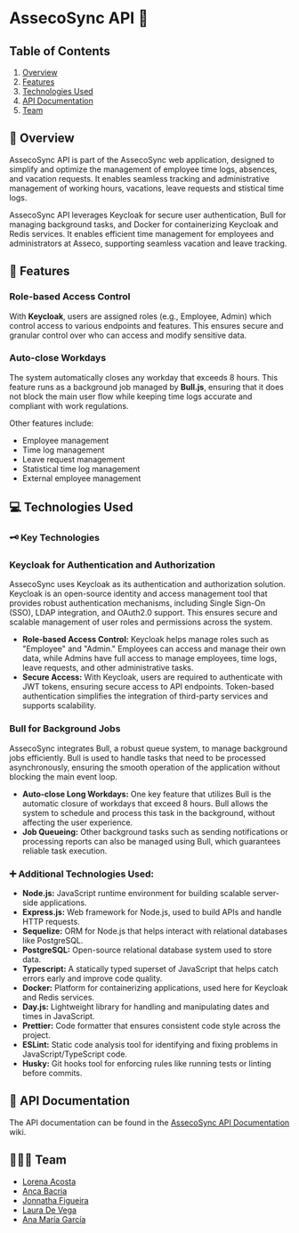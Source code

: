 # AssecoSync API 🚀

## Table of Contents

1. [Overview](#📝-Overview)
2. [Features](#🔧-Features)
3. [Technologies Used](#💻-Technologies-Used)      
4. [API Documentation](#📃-API-Documentation)
5. [Team](#🧑‍🤝‍🧑-Team)


## 📝 Overview

AssecoSync API is part of the AssecoSync web application, designed to simplify and optimize the management of employee time logs, absences, and vacation requests. It enables seamless tracking and administrative management of working hours, vacations, leave requests and stistical time logs.

AssecoSync API leverages Keycloak for secure user authentication, Bull for managing background tasks, and Docker for containerizing Keycloak and Redis services. It enables efficient time management for employees and administrators at Asseco, supporting seamless vacation and leave tracking.

## 🔧 Features

### Role-based Access Control
With **Keycloak**, users are assigned roles (e.g., Employee, Admin) which control access to various endpoints and features. This ensures secure and granular control over who can access and modify sensitive data.

### Auto-close Workdays
The system automatically closes any workday that exceeds 8 hours. This feature runs as a background job managed by **Bull.js**, ensuring that it does not block the main user flow while keeping time logs accurate and compliant with work regulations.

Other features include:

- Employee management
- Time log management
- Leave request management
- Statistical time log management
- External employee management

## 💻 Technologies Used

### 🗝️ Key Technologies

### Keycloak for Authentication and Authorization

  AssecoSync uses Keycloak as its authentication and authorization solution. Keycloak is an open-source identity and access management tool that provides robust authentication mechanisms, including Single Sign-On (SSO), LDAP integration, and OAuth2.0 support. This ensures secure and scalable management of user roles and permissions across the system.

- **Role-based Access Control:** Keycloak helps manage roles such as "Employee" and "Admin." Employees can access and manage their own data, while Admins have full access to manage employees, time logs, leave requests, and other administrative tasks.
- **Secure Access:** With Keycloak, users are required to authenticate with JWT tokens, ensuring secure access to API endpoints. Token-based authentication simplifies the integration of third-party services and supports scalability.

### Bull for Background Jobs

AssecoSync integrates Bull, a robust queue system, to manage background jobs efficiently. Bull is used to handle tasks that need to be processed asynchronously, ensuring the smooth operation of the application without blocking the main event loop.

- **Auto-close Long Workdays:** One key feature that utilizes Bull is the automatic closure of workdays that exceed 8 hours. Bull allows the system to schedule and process this task in the background, without affecting the user experience.
- **Job Queueing:** Other background tasks such as sending notifications or processing reports can also be managed using Bull, which guarantees reliable task execution.

### ➕ Additional Technologies Used:

- **Node.js:** JavaScript runtime environment for building scalable server-side applications.
- **Express.js:** Web framework for Node.js, used to build APIs and handle HTTP requests.
- **Sequelize:** ORM for Node.js that helps interact with relational databases like PostgreSQL.
- **PostgreSQL:** Open-source relational database system used to store data.
- **Typescript:** A statically typed superset of JavaScript that helps catch errors early and improve code quality.
- **Docker:** Platform for containerizing applications, used here for Keycloak and Redis services.
- **Day.js:** Lightweight library for handling and manipulating dates and times in JavaScript.
- **Prettier:** Code formatter that ensures consistent code style across the project.
- **ESLint:** Static code analysis tool for identifying and fixing problems in JavaScript/TypeScript code.
- **Husky:** Git hooks tool for enforcing rules like running tests or linting before commits.

## 📃 API Documentation

The API documentation can be found in the [AssecoSync API Documentation](https://documenter.getpostman.com/view/37812295/2sAYBXBB9B#f75ccd0e-fc11-46b4-9d76-8d4c5f176c4a) wiki.

## 🧑‍🤝‍🧑 Team

- [Lorena Acosta](https://github.com/LorelizDev)
- [Anca Bacria](https://github.com/a-bac-0)
- [Jonnatha Figueira](https://github.com/jfigueira87)
- [Laura De Vega](https://github.com/devegalaura-dev)
- [Ana María García](https://github.com/AnaMaria-Sole)
